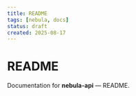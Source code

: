 ```yaml
---
title: README
tags: [nebula, docs]
status: draft
created: 2025-08-17
---
```


# README

Documentation for **nebula-api** — README.
